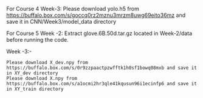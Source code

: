 For Course 4 
Week-3: 
	Please download yolo.h5 from https://buffalo.box.com/s/goccq0rz2mznu3mrzm8uwg69eito36mz and save it in CNN/Week3/model_data directory

For Course 5 
Week -2:
	Extract glove.6B.50d.tar.gz located in Week-2/data before running the code.

Week -3:-

	Please download X_dev.npy from https://buffalo.box.com/s/0r9zzpaactpzwfftk1h0sf1bowq08mxb and save it in XY_dev directory	
	Please download X.npy from https://buffalo.box.com/s/a1ocmi2hr3qle41kqusun96i1ecinfp6 and save it in XY_train directory


